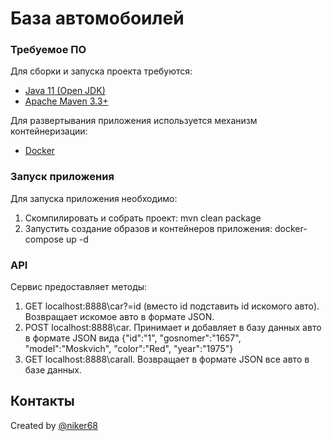 # База автомобоилей

### Требуемое ПО

Для сборки и запуска проекта требуются:
- [Java 11 (Open JDK)](https://openjdk.java.net/projects/jdk/11/)
- [Apache Maven 3.3+](https://maven.apache.org/)

Для развертывания приложения используется механизм контейнеризации:
- [Docker](https://www.docker.com/)

### Запуск приложения

Для запуска приложения необходимо:
1. Скомпилировать и собрать проект: mvn clean package
2. Запустить создание образов и контейнеров приложения: docker-compose up -d

### API

Сервис предоставляет методы:
1. GET localhost:8888\car?=id (вместо id подставить id искомого авто). Возвращает искомое авто в формате JSON.
2. POST localhost:8888\car. Принимает и добавляет в базу данных авто в формате JSON вида 
{"id":"1",
"gosnomer":"1657",
"model":"Moskvich",
"color":"Red",
"year":"1975"}
3. GET localhost:8888\carall. Возвращает в формате JSON все авто в базе данных.
  
## Контакты
  Created by [@niker68](mailto:niker68@yandex.ru)
